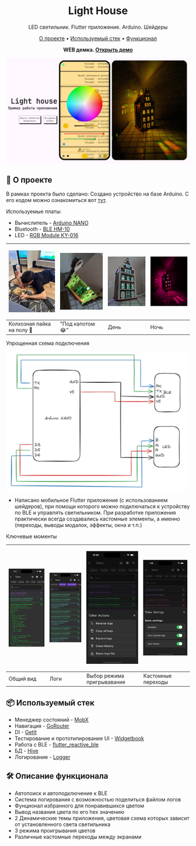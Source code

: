 <div align="center">

# Light House
LED светильник. Flutter приложение. Arduino. Шейдеры

[О проекте](#-о-проекте) •
[Используемый стек](#-используемый-стек) •
[Функционал](#-описание-функционала)

<b>WEB демка. [Открыть демо](https://rosshs.github.io/light_house)</b>

<p align="center">
    <a href="https://rosshs.github.io/light_house" align="center">
        <img src="https://github.com/RossHS/light_house/blob/finalize/docs/assets/demo_preview.jpg?raw=true">
    </a>
</p>



</div>

## 🤔 О проекте
В рамках проекта было сделано:
Создано устройство на базе Arduino. С его кодом можно ознакомиться вот [тут](https://github.com/RossHS/light_house/tree/master/arduino_source/ble_rgb). 

Используемые платы:
- Вычислитель - [Arduino NANO](https://aliexpress.ru/item/1005002976480289.html?sku_id=12000023034462919&spm=a2g2w.productlist.search_results.0.2cc15e81tViNh2)
- Bluetooth - [BLE HM-10](https://aliexpress.ru/item/32888733000.html?sku_id=12000020204883344&spm=a2g2w.productlist.search_results.0.2cc15e81tViNh2)
- LED - [RGB Module KY-016](https://aliexpress.ru/item/32977462875.html?sku_id=66739573349&spm=a2g2w.productlist.search_results.0.374234db0N2EQs)



| <p align="left"><a align="center"><img src="https://github.com/RossHS/light_house/blob/finalize/docs/assets/kolhoz.jpg?raw=true" width="250px"></a></p> | <p align="left"><a align="center"><img src="https://github.com/RossHS/light_house/blob/finalize/docs/assets/under_the_lid.jpg?raw=true" width="250px"></a></p> | <p align="left"><a align="center"><img src="https://github.com/RossHS/light_house/blob/finalize/docs/assets/day.jpg?raw=true" width="250px"></a></p> | <p align="left"><a align="center"><img src="https://github.com/RossHS/light_house/blob/finalize/docs/assets/night.jpg?raw=true" width="250px"></a></p> |
| ------------------------------------------------------------ | ------------------------------------------------------------ | ------------------------------------------------------------ | ------------------------------------------------------------ |
| Колхозная пайка на полу 🤡 | "Под капотом 😂" | День | Ночь |


Упрощенная схема подключения

<p align="left">
        <img src="https://github.com/RossHS/light_house/blob/finalize/docs/assets/connection_scheme.jpg?raw=true" width="500px">
</p>

- Написано мобильное Flutter приложение (с использованием шейдеров), при помощи которого можно подключаться к устройству по BLE и управлять светильником. При разработке приложения практически всегда создавались кастомные элементы, а именно (переходы, выводы модалок, эффекты, окна и т.п.)

Ключевые моменты

| <p align="left"><a href="https://frezyx.github.io/talker" align="center"><img src="https://github.com/Frezyx/talker/blob/dev/docs/assets/v3/talker_flutter/start.png?raw=true" width="250px"></a></p> | <p align="left"><a href="https://frezyx.github.io/talker" align="center"><img src="https://github.com/Frezyx/talker/blob/dev/docs/assets/v3/talker_flutter/filter.png?raw=true" width="250px"></a></p> | <p align="left"><a href="https://frezyx.github.io/talker" align="center"><img src="https://github.com/Frezyx/talker/blob/dev/docs/assets/v3/talker_flutter/actions.png?raw=true" width="250px"></a></p> | <p align="left"><a href="https://frezyx.github.io/talker" align="center"><img src="https://github.com/Frezyx/talker/blob/dev/docs/assets/v3/talker_flutter/settings.png?raw=true" width="250px"></a></p> |
| ------------------------------------------------------------ | ------------------------------------------------------------ | ------------------------------------------------------------ | ------------------------------------------------------------ |
| Общий вид | Логи | Выбор режима пригрывавания | Кастомные переходы |


## 📦 Используемый стек

- Менеджер состояний - [MobX](https://pub.dev/packages/mobx)
- Навигация - [GoRouter](https://pub.dev/packages/go_router)
- DI - [GetIt](https://pub.dev/packages/get_it)
- Тестирование и прототипирование UI - [Widgetbook](https://pub.dev/packages/widgetbook)
- Работа с BLE - [flutter_reactive_ble](https://pub.dev/packages/flutter_reactive_ble)
- БД - [Hive](https://pub.dev/packages/hive)
- Логирование - [Logger](https://pub.dev/packages/logger)

## 🛠️ Описание функционала
- Автопоиск и автоподключение к BLE
- Система логирования с возможностью поделиться файлом логов
- Фунционал избранного для понравившихся цветом
- Вывод названия цвета по его hex значению 
- 2 Динамические темы приложения, цветовая схема которых зависит от установленного света светильника 
- 3 режима проигрывания цветов
- Различные кастомные переходы между экранами